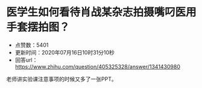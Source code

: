 # 医学生如何看待肖战某杂志拍摄嘴叼医用手套摆拍图？
- 点赞数：5401
- 更新时间：2020年07月16日10时31分10秒
- 回答url：https://www.zhihu.com/question/405325328/answer/1341430980
<body>
 <p data-pid="_6_orzt-">老师讲实验课注意事项的时候又多了一张PPT。</p>
</body>